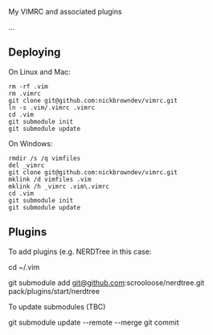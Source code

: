 My VIMRC and associated plugins

...

Deploying
---

On Linux and Mac:

    rm -rf .vim
    rm .vimrc
    git clone git@github.com:nickbrowndev/vimrc.git
    ln -s .vim/.vimrc .vimrc
    cd .vim
    git submodule init
    git submodule update

On Windows:

    rmdir /s /q vimfiles
    del _vimrc
    git clone git@github.com:nickbrowndev/vimrc.git
    mklink /d vimfiles .vim
    mklink /h _vimrc .vim\.vimrc
    cd .vim
    git submodule init
    git submodule update

Plugins
---
To add plugins (e.g. NERDTree in this case:
    
cd ~/.vim
    
git submodule add git@github.com:scrooloose/nerdtree.git pack/plugins/start/nerdtree


To update submodules (TBC)
    
git submodule update --remote --merge 
git commit 
